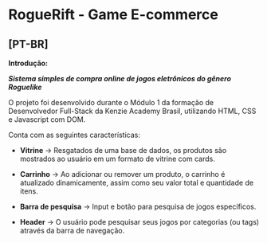 RogueRift - Game E-commerce
============================

[PT-BR]
----------

**Introdução:**

***Sistema simples de compra online de jogos eletrônicos do gênero Roguelike***

O projeto foi desenvolvido durante o Módulo 1 da formação de Desenvolvedor Full-Stack da Kenzie Academy Brasil, utilizando HTML, CSS e Javascript com DOM.

Conta com as seguintes características:

-   **Vitrine** → Resgatados de uma base de dados, os produtos são mostrados ao usuário em um formato de vitrine com cards.

-   **Carrinho** → Ao adicionar ou remover um produto, o carrinho é atualizado dinamicamente, assim como seu valor total e quantidade de itens.

-   **Barra de pesquisa** → Input e botão para pesquisa de jogos específicos.

-   **Header** → O usuário pode pesquisar seus jogos por categorias (ou tags) através da barra de navegação.
